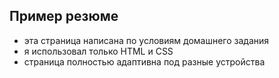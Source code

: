 ## Пример резюме

- эта страница написана по условиям домашнего задания
- я использовал только HTML и CSS
- страница полностью адаптивна под разные устройства
